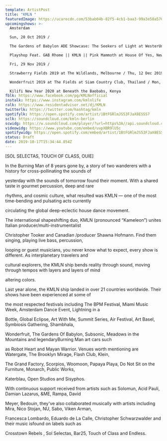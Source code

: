 ```yaml
---
template: ArtistPost
title: "KMLN "
featuredImage: https://ucarecdn.com/53bab04b-82f5-4cb1-baa3-99a3e58a5704/-/crop/1077x389/85,0/-/preview/
upcomingshows: >-
  Amsterdam

  Sun, 20 Oct 2019 /

  The Gardens of Babylon ADE Showcase: The Seekers of Light at WesterUnie, Amsterdam /Fri, 15 Nov 2019 /

  Playshop Feat. GAB Rhome || KMLN || Pink Mammoth at House Of Yes, New York /

  Fri, 29 Nov 2019 /

  Strawberry Fields 2019 at The Wildlands, Melbourne / Thu, 12 Dec 2019 /

  Wonderfruit 2019 at The Fields at Siam Country Club, Thailand / Mon, 30 Dec 2019 /

  Kilifi New Year 2020 at Beneath the Baobabs, Kenya
fblk: https://www.facebook.com/pg/KMLNofficial
instalk: https://www.instagram.com/kmlnlife
ralk: https://www.residentadvisor.net/dj/KMLN
twitterlk: https://twitter.com/hashtag/kmln
spotifylk: https://open.spotify.com/artist/1BtFGRlmJS53FJaX8ESSS7
sclk: https://soundcloud.com/kmln-berlin
scwidg: https://w.soundcloud.com/player/?url=https%3A//api.soundcloud.com/playlists/232323810&color=%23ff5500&auto_play=false&hide_related=false&show_comments=true&show_user=true&show_reposts=false&show_teaser=true&visual=true
videowidg: https://www.youtube.com/embed/uvpXBR9lU5c
spotifywidg: https://open.spotify.com/embed/artist/1BtFGRlmJS53FJaX8ESSS7
status: Draft
date: 2019-10-17T15:34:44.854Z
---
```

\[SOL SELECTAS, TOUCH OF CLASS, OUIE]

In the Burning Man of 8 years gone by, a story of two wanderers with a history for cross-pollinating the sounds of

yesterday with the sounds of tomorrow found their moment. With a shared taste in gourmet percussion, deep and rare

rhythms, and cosmic culture, what resulted was KMLN — one of the most time-bending and pulsating acts currently

circulating the global deep-eclectic house dance movement.

The international shapeshifting duo, KMLN (pronounced “Kameleon”) unites Italian producer/multi-instrumentalist

Christopher Tooker and Canadian /producer Shawna Hofmann. Find them singing, playing live bass, percussion,

looping or guest musicians, you never know what to expect, every show is different. As interplanetary travelers and

cultural explorers, the KMLN ship bends reality through sound, moving through tempos with layers and layers of mind

altering colors.

Last year alone, the KMLN ship landed in over 21 countries worldwide. Their shows have been experienced at some of

the most respected festivals including The BPM Festival, Miami Music Week, Amsterdam Dance Event, Lightning in a

Bottle, Global Eclipse, Art With Me, Summit Series, Air Festival, Art Basel, Symbiosis Gathering, Shambhala,

Wonderfruit, The Gardens Of Babylon, Subsonic, Meadows in the Mountains and legendaryBurning Man art cars such

as Robot Heart and Mayan Warrior. Venues worth mentioning are Watergate, The Brooklyn Mirage, Flash Club, Klein,

The Grand Factory, Scorpios, Woomoon, Papaya Playa, Do Not Sit on the Furniture, Monarch, Public Works,

Katerblau, Open Studios and Sisyphos.

With continuous support received from artists such as Solomun, Acid Pauli, Damian Lazarus, &ME, Rampa, David

Meyer, Bedouin, they've also collaborated musically with artists including Mira, Nico Stojan, NU, Sabo, Viken Arman,

Francesca Lombardo, Eduardo de La Calle, Christopher Schwarzwalder and their music isfound on labels such as

Crosstown Rebels , Sol Selectas, Bar25, Touch of Class and Endless.